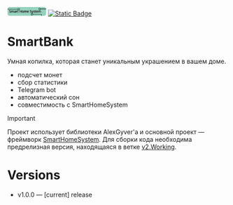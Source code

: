 [<img src="https://github.com/MrRyabena/SmartHomeSystem/blob/v2.0.0/SHSlogos/SVG/SHS_inscr-light_mint.svg" height="20"/>](https://github.com/MrRyabena/SmartHomeSystem)
[![Static Badge](https://img.shields.io/badge/Telegram-dev%20blog-blue)](https://t.me/SmartHomeSystem_dev)


# SmartBank

Умная копилка, которая станет уникальным украшением в вашем доме.
  - подсчет монет
  - сбор статистики
  - Telegram bot
  - автоматический сон
  - совместимость с SmartHomeSystem 

> [!IMPORTANT]
> Проект использует библиотеки AlexGyver'a и основной проект — фреймворк [SmartHomeSystem](https://github.com/MrRyabena/SmartHomeSystem). Для сборки кода необходима предрелизная версия, находящаяся в ветке [v2.Working](https://github.com/MrRyabena/SmartHomeSystem/tree/v2.Working).

# Versions 
- v1.0.0 — [current] release

